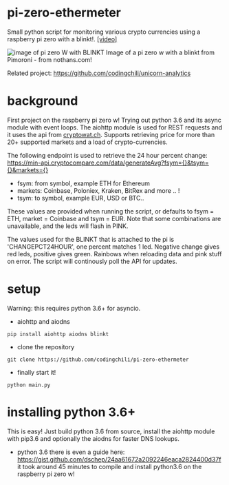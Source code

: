 # pi-zero-ethermeter
Small python script for monitoring various crypto currencies using a raspberry pi zero with a blinkt!. [[video]](https://www.youtube.com/watch?v=rkcM4-2oynY)

![image of pi zero W with BLINKT](https://nothans.com/wp-content/uploads/2020/12/pimoroni_kit.jpg)
Image of a pi zero w with a blinkt from Pimoroni - from nothans.com!

Related project: https://github.com/codingchili/unicorn-analytics

# background
First project on the raspberry pi zero w! Trying out python 3.6 and its async module with event loops.
The aiohttp module is used for REST requests and it uses the api from [cryptowat.ch](https://cryptowat.ch/). Supports retrieving price for more than 20+ supported markets and a load of crypto-currencies. 

The following endpoint is used to retrieve the 24 hour percent change:
https://min-api.cryptocompare.com/data/generateAvg?fsym={}&tsym={}&markets={}

- fsym: from symbol, example ETH for Ethereum
- markets: Coinbase, Poloniex, Kraken, BitRex and more .. !
- tsym: to symbol, example EUR, USD or BTC.. 

These values are provided when running the script, or defaults to fsym = ETH, market = Coinbase and tsym = EUR.
Note that some combinations are unavailable, and the leds will flash in PINK.

The values used for the BLINKT that is attached to the pi is 'CHANGEPCT24HOUR', one percent matches 1 led. Negative change gives red leds, positive gives green. Rainbows when reloading data and pink stuff on error. The script will continously poll the API for updates.

# setup
Warning: this requires python 3.6+ for asyncio.
  
- aiohttp and aiodns
```console
pip install aiohttp aiodns blinkt
```

- clone the repository
```console
git clone https://github.com/codingchili/pi-zero-ethermeter
```

- finally start it!
```console
python main.py
```

# installing python 3.6+
This is easy! Just build python 3.6 from source, install the aiohttp module with pip3.6 and optionally the aiodns for faster DNS lookups.

- python 3.6
  there is even a guide here: https://gist.github.com/dschep/24aa61672a2092246eaca2824400d37f
  it took around 45 minutes to compile and install python3.6 on the raspberry pi zero w!
